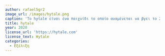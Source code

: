 ```yaml
---
author: rafael5gr2
image_url: /images/hytale.png
caption: 'Το hytale είναι ένα παιχνίδι το οποίο αναμένεται να βγει το 2021 και το οποίο μοιάζει πολύ με το γνωστό παιχνίδι minecraft, αλλά θα έχει μία mediaeval θεματολογία και επίσης θα παρέχει την δική του scripting language έτσι ώστε κάποιος να εμπλουτίσει το περιεχόμενο του παιχνιδιού κυρίως στο multi-player κομμάτι του.'
title: hytale
year: 2020
license_url: 'https://hytale.com'
license_text: Hytale
categories:
  - Εξέλιξη 
---
```

